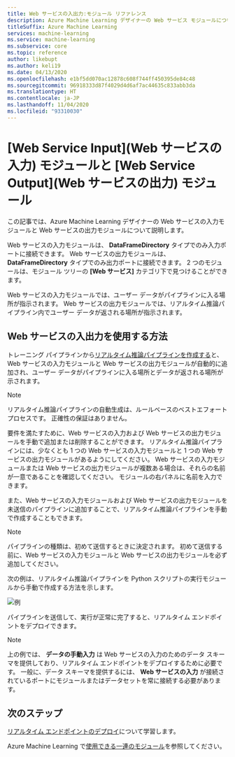 ```yaml
---
title: Web サービスの入出力:モジュール リファレンス
description: Azure Machine Learning デザイナーの Web サービス モジュールについて説明します
titleSuffix: Azure Machine Learning
services: machine-learning
ms.service: machine-learning
ms.subservice: core
ms.topic: reference
author: likebupt
ms.author: keli19
ms.date: 04/13/2020
ms.openlocfilehash: e1bf5dd070ac12878c608f744ff450395de84c48
ms.sourcegitcommit: 96918333d87f4029d4d6af7ac44635c833abb3da
ms.translationtype: HT
ms.contentlocale: ja-JP
ms.lasthandoff: 11/04/2020
ms.locfileid: "93310030"
---
```

# <a name="web-service-input-and-web-service-output-modules"></a>[Web Service Input]\(Web サービスの入力\) モジュールと [Web Service Output]\(Web サービスの出力\) モジュール

この記事では、Azure Machine Learning デザイナーの Web サービスの入力モジュールと Web サービスの出力モジュールについて説明します。

Web サービスの入力モジュールは、 **DataFrameDirectory** タイプでのみ入力ポートに接続できます。 Web サービスの出力モジュールは、 **DataFrameDirectory** タイプでのみ出力ポートに接続できます。 2 つのモジュールは、モジュール ツリーの **[Web サービス]** カテゴリ下で見つけることができます。 

Web サービスの入力モジュールでは、ユーザー データがパイプラインに入る場所が指示されます。 Web サービスの出力モジュールでは、リアルタイム推論パイプライン内でユーザー データが返される場所が指示されます。

## <a name="how-to-use-web-service-input-and-output"></a>Web サービスの入出力を使用する方法

トレーニング パイプラインから[リアルタイム推論パイプラインを作成する](../tutorial-designer-automobile-price-deploy.md#create-a-real-time-inference-pipeline)と、Web サービスの入力モジュールと Web サービスの出力モジュールが自動的に追加され、ユーザー データがパイプラインに入る場所とデータが返される場所が示されます。 

> [!NOTE]
> リアルタイム推論パイプラインの自動生成は、ルールベースのベストエフォート プロセスです。 正確性の保証はありません。 

要件を満たすために、Web サービスの入力および Web サービスの出力モジュールを手動で追加または削除することができます。 リアルタイム推論パイプラインには、少なくとも 1 つの Web サービスの入力モジュールと 1 つの Web サービスの出力モジュールがあるようにしてください。 Web サービスの入力モジュールまたは Web サービスの出力モジュールが複数ある場合は、それらの名前が一意であることを確認してください。 モジュールの右パネルに名前を入力できます。

また、Web サービスの入力モジュールおよび Web サービスの出力モジュールを未送信のパイプラインに追加することで、リアルタイム推論パイプラインを手動で作成することもできます。

> [!NOTE]
> パイプラインの種類は、初めて送信するときに決定されます。 初めて送信する前に、Web サービスの入力モジュールと Web サービスの出力モジュールを必ず追加してください。

次の例は、リアルタイム推論パイプラインを Python スクリプトの実行モジュールから手動で作成する方法を示します。 

![例](media/module/web-service-input-output-example.png)
   
パイプラインを送信して、実行が正常に完了すると、リアルタイム エンドポイントをデプロイできます。
   
> [!NOTE]
>  上の例では、 **データの手動入力** は Web サービスの入力のためのデータ スキーマを提供しており、リアルタイム エンドポイントをデプロイするために必要です。 一般に、データ スキーマを提供するには、 **Web サービスの入力** が接続されているポートにモジュールまたはデータセットを常に接続する必要があります。
   
## <a name="next-steps"></a>次のステップ
[リアルタイム エンドポイントのデプロイ](../tutorial-designer-automobile-price-deploy.md#deploy-the-real-time-endpoint)について学習します。

Azure Machine Learning で[使用できる一連のモジュール](module-reference.md)を参照してください。